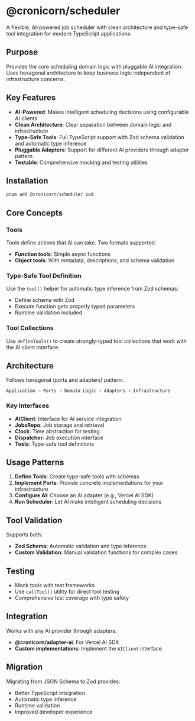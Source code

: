 # @cronicorn/scheduler

A flexible, AI-powered job scheduler with clean architecture and type-safe tool integration for modern TypeScript applications.

## Purpose

Provides the core scheduling domain logic with pluggable AI integration. Uses hexagonal architecture to keep business logic independent of infrastructure concerns.

## Key Features

- **AI-Powered**: Makes intelligent scheduling decisions using configurable AI clients
- **Clean Architecture**: Clear separation between domain logic and infrastructure
- **Type-Safe Tools**: Full TypeScript support with Zod schema validation and automatic type inference
- **Pluggable Adapters**: Support for different AI providers through adapter pattern
- **Testable**: Comprehensive mocking and testing utilities

## Installation

```bash
pnpm add @cronicorn/scheduler zod
```

## Core Concepts

### Tools

Tools define actions that AI can take. Two formats supported:

- **Function tools**: Simple async functions
- **Object tools**: With metadata, descriptions, and schema validation

### Type-Safe Tool Definition

Use the `tool()` helper for automatic type inference from Zod schemas:

- Define schema with Zod
- Execute function gets properly typed parameters
- Runtime validation included

### Tool Collections

Use `defineTools()` to create strongly-typed tool collections that work with the AI client interface.

## Architecture

Follows hexagonal (ports and adapters) pattern:

```
Application → Ports → Domain Logic → Adapters → Infrastructure
```

### Key Interfaces

- **AIClient**: Interface for AI service integration
- **JobsRepo**: Job storage and retrieval
- **Clock**: Time abstraction for testing
- **Dispatcher**: Job execution interface
- **Tools**: Type-safe tool definitions

## Usage Patterns

1. **Define Tools**: Create type-safe tools with schemas
2. **Implement Ports**: Provide concrete implementations for your infrastructure
3. **Configure AI**: Choose an AI adapter (e.g., Vercel AI SDK)
4. **Run Scheduler**: Let AI make intelligent scheduling decisions

## Tool Validation

Supports both:

- **Zod Schema**: Automatic validation and type inference
- **Custom Validation**: Manual validation functions for complex cases

## Testing

- Mock tools with test frameworks
- Use `callTool()` utility for direct tool testing
- Comprehensive test coverage with type safety

## Integration

Works with any AI provider through adapters:

- **@cronicorn/adapter-ai**: For Vercel AI SDK
- **Custom implementations**: Implement the `AIClient` interface

## Migration

Migrating from JSON Schema to Zod provides:

- Better TypeScript integration
- Automatic type inference
- Runtime validation
- Improved developer experience
